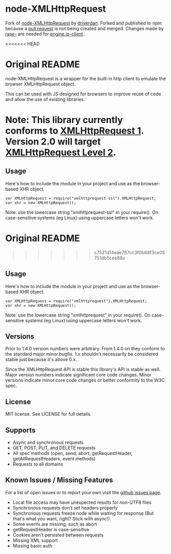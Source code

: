 # node-XMLHttpRequest #

Fork of [node-XMLHttpRequest](https://github.com/driverdan/node-XMLHttpRequest) by [driverdan](http://driverdan.com). Forked and published to npm because a [pull request](https://github.com/rase-/node-XMLHttpRequest/commit/a6b6f296e0a8278165c2d0270d9840b54d5eeadd) is not being created and merged. Changes made by [rase-](https://github.com/rase-/node-XMLHttpRequest/tree/add/ssl-support) are needed for [engine.io-client](https://github.com/Automattic/engine.io-client).

<<<<<<< HEAD
# Original README #

node-XMLHttpRequest is a wrapper for the built-in http client to emulate the
browser XMLHttpRequest object.

This can be used with JS designed for browsers to improve reuse of code and
allow the use of existing libraries.

Note: This library currently conforms to [XMLHttpRequest 1](http://www.w3.org/TR/XMLHttpRequest/). Version 2.0 will target [XMLHttpRequest Level 2](http://www.w3.org/TR/XMLHttpRequest2/).
=======
## Usage ## 

Here's how to include the module in your project and use as the browser-based
XHR object.

	var XMLHttpRequest = require("xmlhttprequest-ssl").XMLHttpRequest;
	var xhr = new XMLHttpRequest();

Note: use the lowercase string "xmlhttprequest-ssl" in your require(). On
case-sensitive systems (eg Linux) using uppercase letters won't work.
# Original README #
>>>>>>> c7521d14eae787cc3f0b68f3ce05751db5cee88c

## Usage ##

Here's how to include the module in your project and use as the browser-based
XHR object.

	var XMLHttpRequest = require("xmlhttprequest").XMLHttpRequest;
	var xhr = new XMLHttpRequest();

Note: use the lowercase string "xmlhttprequest" in your require(). On
case-sensitive systems (eg Linux) using uppercase letters won't work.

## Versions ##

Prior to 1.4.0 version numbers were arbitrary. From 1.4.0 on they conform to
the standard major.minor.bugfix. 1.x shouldn't necessarily be considered
stable just because it's above 0.x.

Since the XMLHttpRequest API is stable this library's API is stable as
well. Major version numbers indicate significant core code changes.
Minor versions indicate minor core code changes or better conformity to
the W3C spec.

## License ##

MIT license. See LICENSE for full details.

## Supports ##

* Async and synchronous requests
* GET, POST, PUT, and DELETE requests
* All spec methods (open, send, abort, getRequestHeader,
  getAllRequestHeaders, event methods)
* Requests to all domains

## Known Issues / Missing Features ##

For a list of open issues or to report your own visit the [github issues
page](https://github.com/driverdan/node-XMLHttpRequest/issues).

* Local file access may have unexpected results for non-UTF8 files
* Synchronous requests don't set headers properly
* Synchronous requests freeze node while waiting for response (But that's what you want, right? Stick with async!).
* Some events are missing, such as abort
* getRequestHeader is case-sensitive
* Cookies aren't persisted between requests
* Missing XML support
* Missing basic auth
